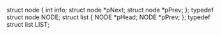 struct node
	{
	    int info;
	    struct node *pNext;
	    struct node *pPrev;
	};
	typedef struct node NODE;
	struct list
	{
	    NODE *pHead;
	    NODE *pPrev;
	};
	typedef struct list LIST;
